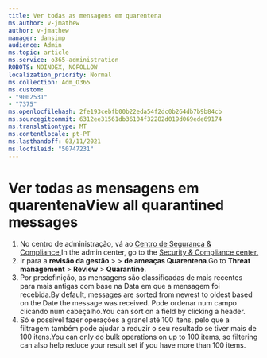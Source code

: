```yaml
---
title: Ver todas as mensagens em quarentena
ms.author: v-jmathew
author: v-jmathew
manager: dansimp
audience: Admin
ms.topic: article
ms.service: o365-administration
ROBOTS: NOINDEX, NOFOLLOW
localization_priority: Normal
ms.collection: Adm_O365
ms.custom:
- "9002531"
- "7375"
ms.openlocfilehash: 2fe193cebfb00b22eda54f2dc0b264db7b9b84cb
ms.sourcegitcommit: 6312ee31561db36104f32282d019d069ede69174
ms.translationtype: MT
ms.contentlocale: pt-PT
ms.lasthandoff: 03/11/2021
ms.locfileid: "50747231"
---
```

# <a name="view-all-quarantined-messages"></a><span data-ttu-id="14757-102">Ver todas as mensagens em quarentena</span><span class="sxs-lookup"><span data-stu-id="14757-102">View all quarantined messages</span></span>

1. <span data-ttu-id="14757-103">No centro de administração, vá ao [Centro de Segurança & Compliance.](https://go.microsoft.com/fwlink/p/?linkid=2077143)</span><span class="sxs-lookup"><span data-stu-id="14757-103">In the admin center, go to the [Security & Compliance center.](https://go.microsoft.com/fwlink/p/?linkid=2077143)</span></span>
2. <span data-ttu-id="14757-104">Ir para a **revisão da gestão**  >    >  **de ameaças Quarentena**.</span><span class="sxs-lookup"><span data-stu-id="14757-104">Go to **Threat management** > **Review** > **Quarantine**.</span></span>
3. <span data-ttu-id="14757-105">Por predefinição, as mensagens são classificadas de mais recentes para mais antigas com base na Data em que a mensagem foi recebida.</span><span class="sxs-lookup"><span data-stu-id="14757-105">By default, messages are sorted from newest to oldest based on the Date the message was received.</span></span> <span data-ttu-id="14757-106">Pode ordenar num campo clicando num cabeçalho.</span><span class="sxs-lookup"><span data-stu-id="14757-106">You can sort on a field by clicking a header.</span></span>
4. <span data-ttu-id="14757-107">Só é possível fazer operações a granel até 100 itens, pelo que a filtragem também pode ajudar a reduzir o seu resultado se tiver mais de 100 itens.</span><span class="sxs-lookup"><span data-stu-id="14757-107">You can only do bulk operations on up to 100 items, so filtering can also help reduce your result set if you have more than 100 items.</span></span>
